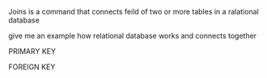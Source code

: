 Joins is a command that connects feild of two or more tables in a ralational database

give me an example how relational database works and connects together

PRIMARY KEY

FOREIGN KEY

